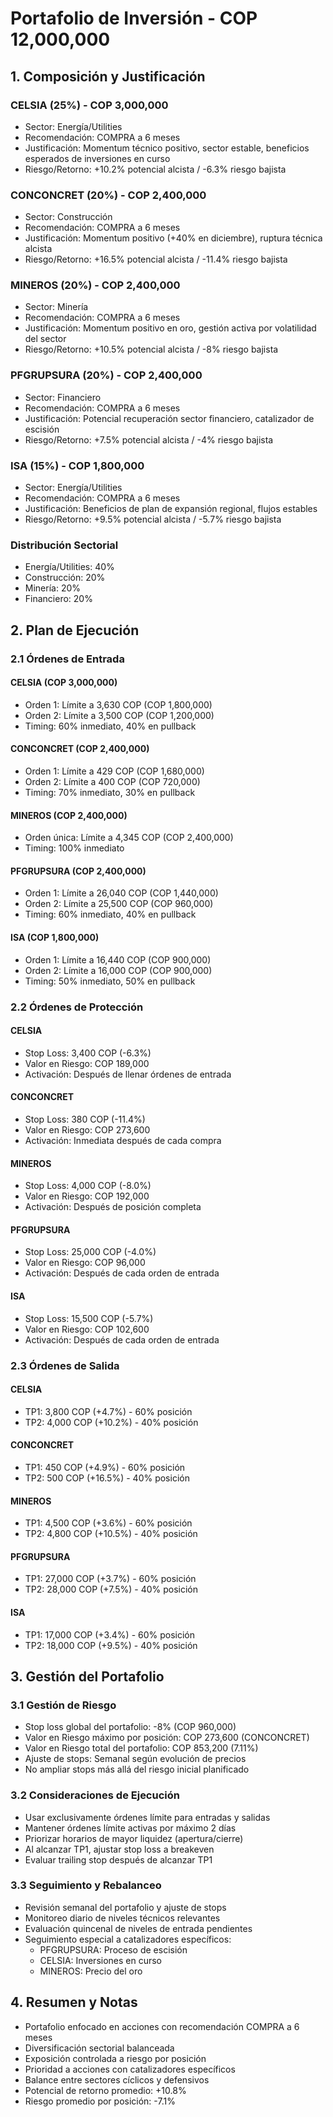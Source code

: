 # Portafolio de Inversión - COP 12,000,000

## 1. Composición y Justificación

### CELSIA (25%) - COP 3,000,000

- Sector: Energía/Utilities
- Recomendación: COMPRA a 6 meses
- Justificación: Momentum técnico positivo, sector estable, beneficios esperados de inversiones en curso
- Riesgo/Retorno: +10.2% potencial alcista / -6.3% riesgo bajista

### CONCONCRET (20%) - COP 2,400,000

- Sector: Construcción
- Recomendación: COMPRA a 6 meses
- Justificación: Momentum positivo (+40% en diciembre), ruptura técnica alcista
- Riesgo/Retorno: +16.5% potencial alcista / -11.4% riesgo bajista

### MINEROS (20%) - COP 2,400,000

- Sector: Minería
- Recomendación: COMPRA a 6 meses
- Justificación: Momentum positivo en oro, gestión activa por volatilidad del sector
- Riesgo/Retorno: +10.5% potencial alcista / -8% riesgo bajista

### PFGRUPSURA (20%) - COP 2,400,000

- Sector: Financiero
- Recomendación: COMPRA a 6 meses
- Justificación: Potencial recuperación sector financiero, catalizador de escisión
- Riesgo/Retorno: +7.5% potencial alcista / -4% riesgo bajista

### ISA (15%) - COP 1,800,000

- Sector: Energía/Utilities
- Recomendación: COMPRA a 6 meses
- Justificación: Beneficios de plan de expansión regional, flujos estables
- Riesgo/Retorno: +9.5% potencial alcista / -5.7% riesgo bajista

### Distribución Sectorial

- Energía/Utilities: 40%
- Construcción: 20%
- Minería: 20%
- Financiero: 20%

## 2. Plan de Ejecución

### 2.1 Órdenes de Entrada

#### CELSIA (COP 3,000,000)

- Orden 1: Límite a 3,630 COP (COP 1,800,000)
- Orden 2: Límite a 3,500 COP (COP 1,200,000)
- Timing: 60% inmediato, 40% en pullback

#### CONCONCRET (COP 2,400,000)

- Orden 1: Límite a 429 COP (COP 1,680,000)
- Orden 2: Límite a 400 COP (COP 720,000)
- Timing: 70% inmediato, 30% en pullback

#### MINEROS (COP 2,400,000)

- Orden única: Límite a 4,345 COP (COP 2,400,000)
- Timing: 100% inmediato

#### PFGRUPSURA (COP 2,400,000)

- Orden 1: Límite a 26,040 COP (COP 1,440,000)
- Orden 2: Límite a 25,500 COP (COP 960,000)
- Timing: 60% inmediato, 40% en pullback

#### ISA (COP 1,800,000)

- Orden 1: Límite a 16,440 COP (COP 900,000)
- Orden 2: Límite a 16,000 COP (COP 900,000)
- Timing: 50% inmediato, 50% en pullback

### 2.2 Órdenes de Protección

#### CELSIA

- Stop Loss: 3,400 COP (-6.3%)
- Valor en Riesgo: COP 189,000
- Activación: Después de llenar órdenes de entrada

#### CONCONCRET

- Stop Loss: 380 COP (-11.4%)
- Valor en Riesgo: COP 273,600
- Activación: Inmediata después de cada compra

#### MINEROS

- Stop Loss: 4,000 COP (-8.0%)
- Valor en Riesgo: COP 192,000
- Activación: Después de posición completa

#### PFGRUPSURA

- Stop Loss: 25,000 COP (-4.0%)
- Valor en Riesgo: COP 96,000
- Activación: Después de cada orden de entrada

#### ISA

- Stop Loss: 15,500 COP (-5.7%)
- Valor en Riesgo: COP 102,600
- Activación: Después de cada orden de entrada

### 2.3 Órdenes de Salida

#### CELSIA

- TP1: 3,800 COP (+4.7%) - 60% posición
- TP2: 4,000 COP (+10.2%) - 40% posición

#### CONCONCRET

- TP1: 450 COP (+4.9%) - 60% posición
- TP2: 500 COP (+16.5%) - 40% posición

#### MINEROS

- TP1: 4,500 COP (+3.6%) - 60% posición
- TP2: 4,800 COP (+10.5%) - 40% posición

#### PFGRUPSURA

- TP1: 27,000 COP (+3.7%) - 60% posición
- TP2: 28,000 COP (+7.5%) - 40% posición

#### ISA

- TP1: 17,000 COP (+3.4%) - 60% posición
- TP2: 18,000 COP (+9.5%) - 40% posición

## 3. Gestión del Portafolio

### 3.1 Gestión de Riesgo

- Stop loss global del portafolio: -8% (COP 960,000)
- Valor en Riesgo máximo por posición: COP 273,600 (CONCONCRET)
- Valor en Riesgo total del portafolio: COP 853,200 (7.11%)
- Ajuste de stops: Semanal según evolución de precios
- No ampliar stops más allá del riesgo inicial planificado

### 3.2 Consideraciones de Ejecución

- Usar exclusivamente órdenes límite para entradas y salidas
- Mantener órdenes límite activas por máximo 2 días
- Priorizar horarios de mayor liquidez (apertura/cierre)
- Al alcanzar TP1, ajustar stop loss a breakeven
- Evaluar trailing stop después de alcanzar TP1

### 3.3 Seguimiento y Rebalanceo

- Revisión semanal del portafolio y ajuste de stops
- Monitoreo diario de niveles técnicos relevantes
- Evaluación quincenal de niveles de entrada pendientes
- Seguimiento especial a catalizadores específicos:
  - PFGRUPSURA: Proceso de escisión
  - CELSIA: Inversiones en curso
  - MINEROS: Precio del oro

## 4. Resumen y Notas

- Portafolio enfocado en acciones con recomendación COMPRA a 6 meses
- Diversificación sectorial balanceada
- Exposición controlada a riesgo por posición
- Prioridad a acciones con catalizadores específicos
- Balance entre sectores cíclicos y defensivos
- Potencial de retorno promedio: +10.8%
- Riesgo promedio por posición: -7.1%
